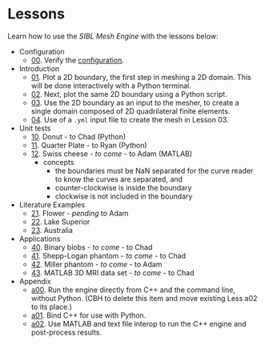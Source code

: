 # Lessons

Learn how to use the *SIBL Mesh Engine* with the lessons below:

* Configuration
  * [00](lesson_00.md). Verify the [configuration](../../../config/README.md).
* Introduction
  * [01](lesson_01.md). Plot a 2D boundary, the first step in meshing a 2D domain.  This will be done interactively with a Python terminal.
  * [02](lesson_02.md). Next, plot the same 2D boundary using a Python script.
  * [03](lesson_03.md). Use the 2D boundary as an input to the mesher, to create a single domain composed of 2D quadrilateral finite elements.
  * [04](lesson_04.md). Use of a `.yml` input file to create the mesh in Lesson 03.
* Unit tests
  * [10](lesson_10.md). Donut - to Chad (Python)
  * [11](lesson_11.md). Quarter Plate - to Ryan (Python)
  * [12](lesson_12.md). Swiss cheese - *to come* - to Adam (MATLAB)
    * concepts
      * the boundaries must be NaN separated for the curve reader to know the curves are separated, and 
      * counter-clockwise is inside the boundary
      * clockwise is not included in the boundary
* Literature Examples
  * [21](lesson_21.md). Flower - *pending* to Adam
  * [22](lesson_22.md). Lake Superior
  * [23](lesson_23.md). Australia
* Applications
  * [40](lesson_40.md). Binary blobs - *to come* - to Chad
  * [41](lesson_41.md). Shepp-Logan phantom - *to come* - to Chad
  * [42](lesson_42.md). Miller phantom - *to come* - to Adam
  * [43](lesson_43.md). MATLAB 3D MRI data set - *to come* - to Chad
* Appendix
  * [a00](lesson_a00.md). Run the engine directly from C++ and the command line, without Python.  (CBH to delete this item and move existing Less a02 to its place.)
  * [a01](lesson_a01.md). Bind C++ for use with Python.
  * [a02](lesson_a02.md). Use MATLAB and text file interop to run the C++ engine and post-process results.
